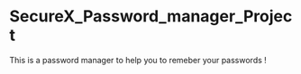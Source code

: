 # SecureX_Password_manager_Project

This is a password manager to help you to remeber your passwords ! 
